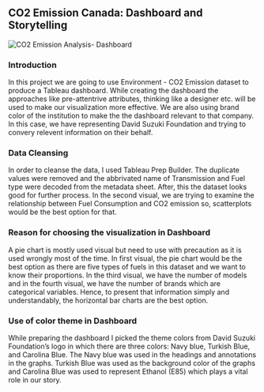 ## CO2 Emission Canada: Dashboard and Storytelling

![CO2 Emission Analysis- Dashboard](https://user-images.githubusercontent.com/109762085/201790168-b9eaa07b-f1b8-484c-849c-62d0989bf74a.png)

### Introduction
In this project we are going to use Environment - CO2 Emission dataset to produce a Tableau dashboard. While creating the dashboard the approaches like pre-attentrive attributes, thinking like a designer etc. will be used to make our visualization more effective. We are also using brand color of the institution to make the the dashboard relevant to that company. In this case, we have representing David Suzuki Foundation and trying to convery relevent information on their behalf.

### Data Cleansing
In order to cleanse the data, I used Tableau Prep Builder. The duplicate values were removed and the abbrivated name of Transmission and Fuel type were decoded from the metadata sheet. After, this the dataset looks good for further process. In the second visual, we are trying to examine the relationship between Fuel Consumption and CO2 emission so, scatterplots would be the best option for that. 

### Reason for choosing the visualization in Dashboard
A pie chart is mostly used visual but need to use with precaution as it is used wrongly most of the time. In first visual, the pie chart would be the best option as there are five types of fuels in this dataset and we want to know their proportions. In the third visual, we have the number of models and in the fourth visual, we have the number of brands which are categorical variables. Hence, to present that information simply and understandably, the horizontal bar charts are the best option.

### Use of color theme in Dashboard
While preparing the dashboard I picked the theme colors from David Suzuki Foundation’s logo in which there are three colors: Navy blue, Turkish Blue, and Carolina Blue. The Navy blue was used in the headings and annotations in the graphs. Turkish Blue was used as the background color of the graphs and Carolina Blue was used to represent Ethanol (E85) which plays a vital role in our story.

